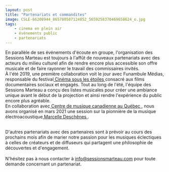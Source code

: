```yaml
---
layout: post
title: "Partenariats et commandites"
image: CSLE-66208944_865780587124852_5659258370469658624_o.jpg
tags:   
    - cinema en plein air
    - événements public
    - partenariats
---
```

En parallèle de ses événements d'écoute en groupe, l'organisation des Sessions Marteau est toujours à l'affût de nouveaux partenariats avec des acteurs du milieu culturel afin de rendre encore plus accessible son offre musicale et de faire rayonner le travail des commissaires invités. 
<br>
À l'été 2019, une première collaboration voit le jour avec Funambule Médias, responsable du festival<a href="http://cinemasouslesetoiles.org/"> Cinéma sous les étoiles </a>consacré aux films documentaires sociaux et engagés. Tout au long de l'été, l'équipe des Sessions Marteau a conçu des listes musicales pour créer une ambiance unique avant le début de la projection et ainsi rendre l'expérience du public encore plus agréable.
<br>
En collaboration avec<a href="https://www.cmcquebec.ca" > Centre de musique canadienne au Québec </a>, nous avons organisé en mars 2021 une session sur la pionnière de la musique électroacoustique<a href="https://sessionsmarteau.com/session-9/"> Marcelle Deschênes </a> .

<br>
D'autres partenariats avec des partenaires sont à prévoir au cours des prochains mois afin de marier notre passion pour les musiques éclectiques à celles de créateurs et de diffuseurs qui partagent une philosophie de découvertes et d'engagement.
<br>
<br>
N'hésitez pas à nous contacter à <a href="mailto:info@sessionsmarteau.com">info@sessionsmarteau.com</a> pour toute demande concernant un partenariat.



